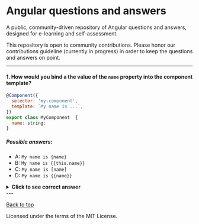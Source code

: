 # Angular questions and answers

A public, community-driven repository of Angular questions and answers, designed for e-learning and self-assessment. 

This repository is open to community contributions. Please honor our contributions guideline (currently in progress) in order to keep the questions and answers on point.

---
<!-- Place your questions and aswers in this placeholder - Follow the example provided -->
#### 1. How would you bind a the value of the `name` property into the component template?
```javascript
@Component({
  selector: 'my-component',
  template: `My name is ...`,
})
export class MyComponent  { 
  name: string;
}
```
##### Possible answers:

- A: `My name is {name}`
- B: `My name is {{this.name}}`
- C: `My name is [name]`
- D: `My name is {{name}}`

<details>
  <summary><strong>Click to see correct answer</strong></summary>
  <p>

  #### Answer: D

  In order to bind a dynamic value into a template we use the `{{ value }}` syntax, where `property` can be the name of a public property of the component class, or the return of a function or component method (being the latter discouraged for methods implementing too much logic due to performance reasons). Angular implements by means of its template engine and its change detection machinery all the logic required to _inject_ the values represented by these properties in a process known as _interpolation_.

  </p>
</details>
---

[Back to top](#angular-questions-and-answers)

Licensed under the terms of the MIT License.
